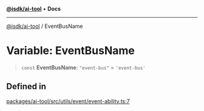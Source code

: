 [**@isdk/ai-tool**](../README.md) • **Docs**

***

[@isdk/ai-tool](../globals.md) / EventBusName

# Variable: EventBusName

> `const` **EventBusName**: `"event-bus"` = `'event-bus'`

## Defined in

[packages/ai-tool/src/utils/event/event-ability.ts:7](https://github.com/isdk/ai-tool.js/blob/5f9f0083c734722103ff5468e424b48c212a55f0/src/utils/event/event-ability.ts#L7)
